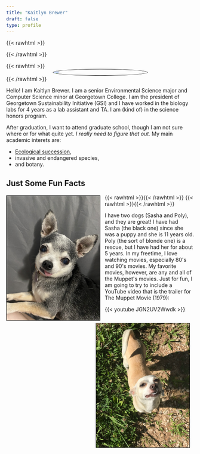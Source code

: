 ```yaml
---
title: "Kaitlyn Brewer"
draft: false
type: profile
---
```


{{< rawhtml >}}
<style>
.center 
{
  display: block !important;
  margin-left: auto !important;
  margin-right: auto !important;
  width: 50% !important;
}
img
{
    border: 1px solid #000000 !important;
}
</style>
{{< /rawhtml >}}

{{< rawhtml >}}
<img src="/profiles/kaitlyn/Katie.JPG" class="center" style="border-radius: 50%;">
{{< /rawhtml >}}

Hello! I am Kaitlyn Brewer. I am a senior Environmental Science major and Computer Science minor at Georgetown College. I am the president of Georgetown Sustainability Initiative (GSI) and I have worked in
the biology labs for 4 years as a lab assistant and TA. I am (kind of) in the science honors program.

<!--more-->

After graduation, I want to attend graduate school, though I am not sure where or for what quite yet. *I really need to figure that out.*  My main academic interets are:
* [Ecological succession](https://en.wikipedia.org/wiki/Ecological_succession), 
* invasive and endangered species, 
* and botany. 

## Just Some Fun Facts 

{{< rawhtml >}}<img src="Sasha.jpeg" style="float: left; margin: 3px 12px 3px 0px;" width = 250>{{< /rawhtml >}}  {{< rawhtml >}}<img src="Poly.jpeg" style="float: right; margin: 3px 12px 3px 0px;" width = 250>{{< /rawhtml >}}  

I have two dogs (Sasha and Poly), and they are great! I have had Sasha (the black one) since she was a puppy and she is 11 years old. Poly (the sort of blonde one) is a rescue, but I have had her for about 5 years. 
In my freetime, I love watching movies, especially 80's and 90's movies. My favorite movies, however, are any and all of the Muppet's movies. Just for fun, I am going to try to include a YouTube video that is the trailer for The Muppet Movie (1979): 

{{< youtube JGN2UV2Wwdk >}}

